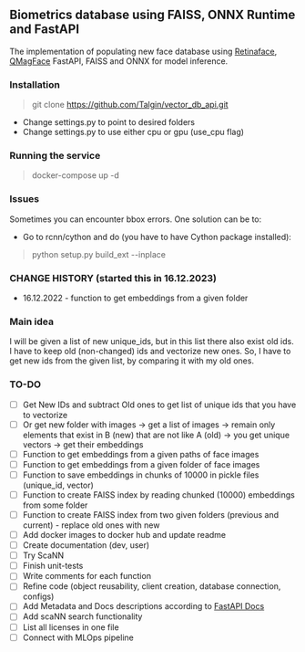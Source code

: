 ## Biometrics database using FAISS, ONNX Runtime and FastAPI
The implementation of populating new face database using [Retinaface](https://docs.openvino.ai/latest/omz_models_model_retinaface_resnet50_pytorch.html), [QMagFace](https://arxiv.org/abs/2111.13475) FastAPI, FAISS and ONNX for model inference.

### Installation
> git clone https://github.com/Talgin/vector_db_api.git
- Change settings.py to point to desired folders
- Change settings.py to use either cpu or gpu (use_cpu flag)

### Running the service
> docker-compose up -d

### Issues
Sometimes you can encounter bbox errors. One solution can be to:
  - Go to rcnn/cython and do (you have to have Cython package installed):
  > python setup.py build_ext --inplace

### CHANGE HISTORY (started this in 16.12.2023)
- 16.12.2022 - function to get embeddings from a given folder

### Main idea
I will be given a list of new unique_ids, but in this list there also exist old ids. I have to keep old (non-changed) ids 
and vectorize new ones. So, I have to get new ids from the given list, by comparing it with my old ones. 

### TO-DO
- [ ] Get New IDs and subtract Old ones to get list of unique ids that you have to vectorize
- [ ] Or get new folder with images -> get a list of images -> remain only elements that exist in B (new) that are not like A (old) -> you get unique vectors -> get their embeddings
- [ ] Function to get embeddings from a given paths of face images
- [ ] Function to get embeddings from a given folder of face images
- [ ] Function to save embeddings in chunks of 10000 in pickle files (unique_id, vector)
- [ ] Function to create FAISS index by reading chunked (10000) embeddings from some folder
- [ ] Function to create FAISS index from two given folders (previous and current) - replace old ones with new
- [ ] Add docker images to docker hub and update readme
- [ ] Create documentation (dev, user)
- [ ] Try ScaNN
- [ ] Finish unit-tests
- [ ] Write comments for each function
- [ ] Refine code (object reusability, client creation, database connection, configs)
- [ ] Add Metadata and Docs descriptions according to [FastAPI Docs](https://fastapi.tiangolo.com/tutorial/metadata/)
- [ ] Add scaNN search functionality
- [ ] List all licenses in one file
- [ ] Connect with MLOps pipeline
